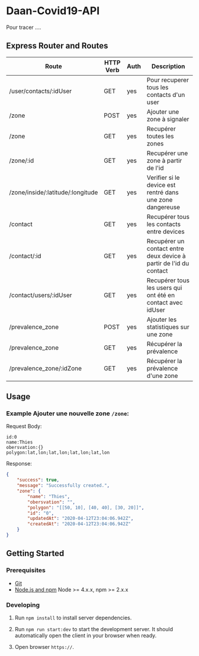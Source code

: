 # Daan-Covid19-API
Pour tracer ....


## Express Router and Routes

| Route           | HTTP Verb                |Auth| Description                                                        |
| --------------- | ---------                |--- | -----------------------------------------------------------------  |
| /user/contacts/:idUser  | GET              |yes | Pour recuperer tous les contacts d'un user                         |
| /zone      | POST                          |yes | Ajouter une zone à signaler                                        |
| /zone      | GET                           |yes | Recupérer toutes les zones                                         |
| /zone/:id      | GET                       |yes | Recupérer une zone à partir de l'id                                |
| /zone/inside/:latitude/:longitude  | GET   |yes | Verifier si le device est rentré dans une zone dangereuse          |
| /contact  | GET                            |yes | Recupérer tous les contacts entre devices                          |
| /contact/:id | GET                         |yes | Recupérer un contact entre deux device à partir de l'id du contact |
| /contact/users/:idUser | GET               |yes | Recupérer tous les users qui ont été en contact avec idUser        |
| /prevalence_zone | POST                    |yes | Ajouter les statistiques sur une zone                              |
| /prevalence_zone | GET                     |yes | Récupérer la prévalence                                            |
| /prevalence_zone/:idZone | GET             |yes | Récupérer la prévalence d'une zone                                 |




## Usage

### Example **Ajouter une nouvelle zone** `/zone`:

Request Body:
```
id:0
name:Thies
obersvation:{}
polygon:lat,lon;lat,lon;lat,lon;lat,lon
```

Response:
```json
{
    "success": true,
    "message": "Successfully created.",
    "zone": {
        "name": "Thies",
        "obersvation": "",
        "polygon": "[[50, 10], [40, 40], [30, 20]]",
        "id": "0",
        "updatedAt": "2020-04-12T23:04:06.942Z",
        "createdAt": "2020-04-12T23:04:06.942Z"
    }
}
```


## Getting Started

### Prerequisites

- [Git](https://git-scm.com/)
- [Node.js and npm](nodejs.org) Node >= 4.x.x, npm >= 2.x.x

### Developing

1. Run `npm install` to install server dependencies.
2. Run `npm run start:dev` to start the development server. It should automatically open the client in your browser when ready.

3. Open browser `https://`.




